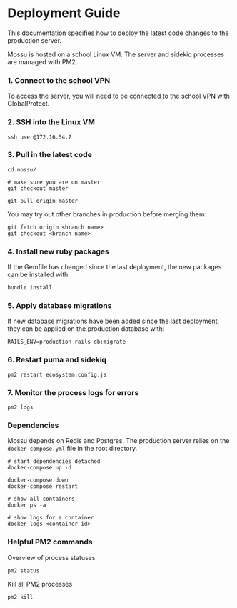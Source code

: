 # Deployment Guide

This documentation specifies how to deploy the latest code changes to the production server.

Mossu is hosted on a school Linux VM. The server and sidekiq processes are managed with PM2.

### 1. Connect to the school VPN

To access the server, you will need to be connected to the school VPN with GlobalProtect.

### 2. SSH into the Linux VM

```
ssh user@172.16.54.7
```

### 3. Pull in the latest code

```
cd mossu/

# make sure you are on master
git checkout master

git pull origin master
```

You may try out other branches in production before merging them:

```
git fetch origin <branch name>
git checkout <branch name>
```

### 4. Install new ruby packages

If the Gemfile has changed since the last deployment, the new packages can be installed with:

```
bundle install
```

### 5. Apply database migrations

If new database migrations have been added since the last deployment, they can be applied on the production database with:

```
RAILS_ENV=production rails db:migrate
```

### 6. Restart puma and sidekiq

```
pm2 restart ecosystem.config.js
```

### 7. Monitor the process logs for errors

```
pm2 logs
```

### Dependencies

Mossu depends on Redis and Postgres. The production server relies on the `docker-compose.yml` file in the root directory.

```
# start dependencies detached
docker-compose up -d

docker-compose down
docker-compose restart

# show all containers
docker ps -a

# show logs for a container
docker logs <container id>
```

### Helpful PM2 commands

Overview of process statuses

```
pm2 status
```

Kill all PM2 processes

```
pm2 kill
```

